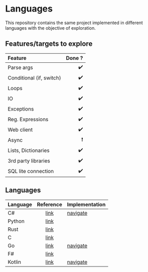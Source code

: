 # Languages

This repository contains the same project implemented in different languages with the objective of exploration.

## Features/targets to explore

| Feature                  |                   Done ? |
| :----------------------- | -----------------------: |
| Parse args               |       :heavy_check_mark: |
| Conditional (if, switch) |       :heavy_check_mark: |
| Loops                    |       :heavy_check_mark: |
| IO                       |       :heavy_check_mark: |
| Exceptions               |       :heavy_check_mark: |
| Reg. Expressions         |       :heavy_check_mark: |
| Web client               |       :heavy_check_mark: |
| Async                    | :heavy_exclamation_mark: |
| Lists, Dictionaries      |       :heavy_check_mark: |
| 3rd party libraries      |       :heavy_check_mark: |
| SQL lite connection      |       :heavy_check_mark: |


## Languages

| Language |                                 Reference                                  | Implementation       |
| :------- | :------------------------------------------------------------------------: | :------------------- |
| C#       | [link](https://docs.microsoft.com/en-us/dotnet/csharp/language-reference/) | [navigate](/csharp/) |
| Python   |                [link](https://docs.python.org/3/index.html)                |                      |
| Rust     |       [link](https://doc.rust-lang.org/reference/introduction.html)        |                      |
| C        |    [link](https://www.gnu.org/software/gnu-c-manual/gnu-c-manual.html)     |                      |
| Go       |                    [link](https://golang.org/ref/spec)                     | [navigate](/go/)     |
| F#       | [link](https://docs.microsoft.com/en-us/dotnet/fsharp/language-reference/) |                      |
| Kotlin   |           [link](https://kotlinlang.org/spec/introduction.html)            | [navigate](/kotlin/) |
